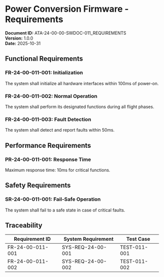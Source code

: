 # Power Conversion Firmware - Requirements

**Document ID:** ATA-24-00-00-SWDOC-011_REQUIREMENTS  
**Version:** 1.0.0  
**Date:** 2025-10-31

## Functional Requirements

### FR-24-00-011-001: Initialization
The system shall initialize all hardware interfaces within 100ms of power-on.

### FR-24-00-011-002: Normal Operation
The system shall perform its designated functions during all flight phases.

### FR-24-00-011-003: Fault Detection
The system shall detect and report faults within 50ms.

## Performance Requirements

### PR-24-00-011-001: Response Time
Maximum response time: 10ms for critical functions.

## Safety Requirements

### SR-24-00-011-001: Fail-Safe Operation
The system shall fail to a safe state in case of critical faults.

## Traceability

| Requirement ID | System Requirement | Test Case |
|----------------|-------------------|-----------|
| FR-24-00-011-001 | SYS-REQ-24-00-001 | TEST-011-001 |
| FR-24-00-011-002 | SYS-REQ-24-00-002 | TEST-011-002 |
